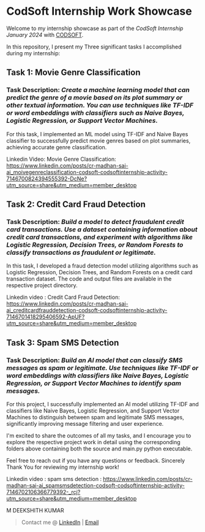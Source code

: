 # CodSoft Internship Work Showcase

Welcome to my internship showcase as part of the *CodSoft Internship January 2024* with [CODSOFT](https://www.codsoft.in/). 

In this repository, I present my Three significant tasks I accomplished during my internship:

## Task 1: Movie Genre Classification

### Task Description: *Create a machine learning model that can predict the genre of a movie based on its plot summary or other textual information. You can use techniques like TF-IDF or word embeddings with classifiers such as Naive Bayes, Logistic Regression, or Support Vector Machines.*
For this task, I implemented an ML model using TF-IDF and Naive Bayes classifier to successfully predict movie genres based on plot summaries, achieving accurate genre classification.

Linkedin Video:
Movie Genre Classification:
https://www.linkedin.com/posts/cr-madhan-sai-ai_moivegenreclassification-codsoft-codsoftinternship-activity-7146700824394555392-DcNe?utm_source=share&utm_medium=member_desktop

## Task 2: Credit Card Fraud Detection
### Task Description: *Build a model to detect fraudulent credit card transactions. Use a dataset containing information about credit card transactions, and experiment with algorithms like Logistic Regression, Decision Trees, or Random Forests to classify transactions as fraudulent or legitimate.*
In this task, I developed a fraud detection model utilizing algorithms such as Logistic Regression, Decision Trees, and Random Forests on a credit card transaction dataset. The code and output files are available in the respective project directory.

Linkedin video : 
Credit Card Fraud Detection:
https://www.linkedin.com/posts/cr-madhan-sai-ai_creditcardfrauddetection-codsoft-codsoftinternship-activity-7146701418295406592-ApUF?utm_source=share&utm_medium=member_desktop

## Task 3: Spam SMS Detection

### Task Description: *Build an AI model that can classify SMS messages as spam or legitimate. Use techniques like TF-IDF or word embeddings with classifiers like Naive Bayes, Logistic Regression, or Support Vector Machines to identify spam messages.*
For this project, I successfully implemented an AI model utilizing TF-IDF and classifiers like Naive Bayes, Logistic Regression, and Support Vector Machines to distinguish between spam and legitimate SMS messages, significantly improving message filtering and user experience.

I'm excited to share the outcomes of all my tasks, and I encourage you to explore the respective project work in detail using the corresponding folders above containing both the source and main.py python executable.


Feel free to reach out if you have any questions or feedback.
Sincerely Thank You for reviewing my internship work!

Linkedin video :
spam sms detection :
https://www.linkedin.com/posts/cr-madhan-sai-ai_spamsmsdetection-codsoft-codsoftinternship-activity-7146702106366779392-_rcj?utm_source=share&utm_medium=member_desktop


M DEEKSHITH KUMAR 
> Contact me @ [LinkedIn](https://www.linkedin.com/in/latheef-ahmed-13a3aa267) | [Email](mailto:moriad055@rmkcet.ac.in)
